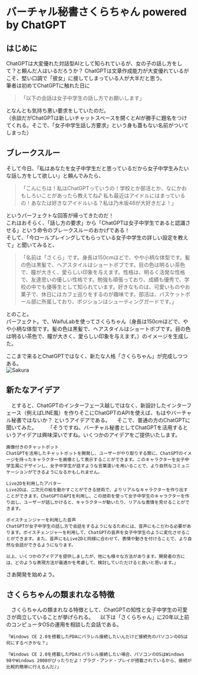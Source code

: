# バーチャル秘書さくらちゃん powered by ChatGPT
## はじめに
ChatGPTは大変優れた対話型AIとして知られているが、女の子の話し方をして？と頼んだ人はいるだろうか？ ChatGPTは文章作成能力が大変優れているがこそ、堅い口調で「彼女」に接してしまっている人が大半だと思う。  
筆者は初めてChatGPTに触れた日に   

>「以下の会話は女子中学生の話し方でお願いします」

となんとも気持ち悪い要求をしていたのだ。  
（余談だがChatGPTは新しいチャットスペースを開くとAIが勝手に題名をつけてくれる。そこで、「女子中学生話し方要求」という身も蓋もない名前がついてしまった）   

## ブレークスルー
そして今日、「私はあなたを女子中学生だと思っているだから女子中学生みたいな話し方をして欲しい」と頼んでみたら、
　
>「こんにちは！私はChatGPTっていうの！学校とか部活とか、なにかおもしろいことがあったら教えてね♪ 私も最近はアイドルにはまっているの！あなたは好きなアイドルいる？私は乃木坂46が大好きだよ！」 
　

というパーフェクトな回答が帰ってきたのだ！   
これはおそらく、「話し方の要求」から「ChatGPTは女子中学生であると認識させる」という命令のブレークスルーのおかげである！   
そして、「今ロールプレイングしてもらっている女子中学生の詳しい設定を教えて」と聞いてみると、   

>「名前は「さくら」です。身長は150cmほどで、やや小柄な体型です。髪の色は黒髪で、ヘアスタイルはショートボブです。目の色は明るい茶色で、瞳が大きく、愛らしい印象を与えます。性格は、明るく活発な性格で、友達思いの優しい性格です。勉強も頑張っており、成績も優秀で、学校の中でも優等生として知られています。好きなものは、可愛いものやお菓子で、休日にはカフェ巡りをするのが趣味です。部活は、バスケットボール部に所属しており、ポジションはシューティングガードです。」

とのこと。  
パーフェクト。で、WaifuLabを使ってさくらちゃん（身長は150cmほどで、やや小柄な体型です。髪の色は黒髪で、ヘアスタイルはショートボブです。目の色は明るい茶色で、瞳が大きく、愛らしい印象を与えます。）のイメージを生成した。 
    
ここまで来るとChatGPTではなく、新たな人格「さくらちゃん」が完成しつつある。  
![Sakura](https://user-images.githubusercontent.com/50258044/219031949-6b215557-133c-4b37-bd8c-e39843455053.jpeg)

 
## 新たなアイデア
　とすると、ChatGPTのインターフェース越しではなく、新設計したインターフェース（例えばLINE風）を作りそこにChatGPTのAPIを使えば、もはやバーチャル秘書ではないか？ というアイデアである。 
　そこで、普通の方のChatGPTに聞いてみた。 
　
　「そうですね、バーチャル秘書としてChatGPTを活用するというアイデアは興味深いですね。いくつかのアイデアをご提供いたします。

	画像付きのチャットボット
	ChatGPTを活用したチャットボットを開発し、ユーザーがやり取りする際に、ChatGPTのイメージを持ったキャラクターを画像として表示することができます。このキャラクターを女子中学生風にデザインし、女子中学生が話すような言葉遣いを用いることで、より自然なコミュニケーションができるようになるかもしれません。

	Live2Dを利用したアバター
	Live2Dは、二次元の絵を動かすことができる技術で、よりリアルなキャラクターを作り出すことができます。ChatGPTのAPIを利用し、この技術を使って女子中学生のキャラクターを作り出し、ユーザーが話しかけると、キャラクターが動いたり、リアルな表情を見せることができます。

	ボイスチェンジャーを利用した音声
	ChatGPTが女子中学生の話し方で会話をするようになるためには、音声にもこだわる必要があります。ボイスチェンジャーを利用して、ChatGPTの音声を女子中学生のように変化させることができます。また、音声にもLive2Dと同様に合わせて、表情や動きを付けることで、より自然な会話ができるようになります。

	以上、いくつかのアイデアを提供しましたが、他にも様々な方法があります。開発者の方には、どのような表現方法が最適かを考慮して、検討していただけると良いと思います。」

さあ開発を始めよう。 


## さくらちゃんの類まれなる特徴
　さくらちゃんの類まれなる特徴として、ChatGPTの知性と女子中学生の可愛さが両立していることが挙げられる。 
　以下は「さくらちゃん」に20年以上前のコンピュータOSの運用を相談した会話である。 

    「Windows CE 2.0を搭載したPDAにパラレル接続したいんだけど接続先のパソコンのOSは何にするべきかな？」 

    「Windows CE 2.0を搭載したPDAとパラレル接続したい場合、パソコンのOSはWindows 98やWindows 2000がぴったりだよ！プラグ・アンド・プレイが搭載されているから、接続が比較的簡単に行えるんだ♪」 
